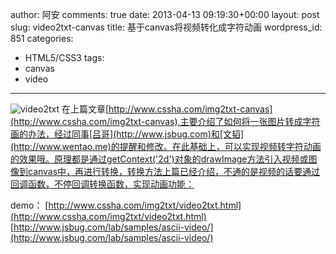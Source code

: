 author: 阿安
comments: true
date: 2013-04-13 09:19:30+00:00
layout: post
slug: video2txt-canvas
title: 基于canvas将视频转化成字符动画
wordpress_id: 851
categories:
- HTML5/CSS3
tags:
- canvas
- video
---

![video2txt](/wp-content/uploads/2013/04/video2txt.jpg)
在上篇文章[http://www.cssha.com/img2txt-canvas](http://www.cssha.com/img2txt-canvas),主要介绍了如何将一张图片转成字符画的办法，经过同事[吕哥](http://www.jsbug.com)和[文韬](http://www.wentao.me)的提醒和修改。在此基础上，可以实现视频转字符动画的效果哦。原理都是通过getContext('2d')对象的drawImage方法引入视频或图像到canvas中，再进行转换，转换方法上篇已经介绍，不通的是视频的话要通过回调函数，不停回调转换函数，实现动画功能：

demo：
[http://www.cssha.com/img2txt/video2txt.html](http://www.cssha.com/img2txt/video2txt.html)
[http://www.jsbug.com/lab/samples/ascii-video/](http://www.jsbug.com/lab/samples/ascii-video/)
